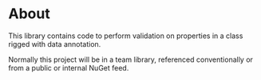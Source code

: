 ﻿# About

This library contains code to perform validation on properties in a class rigged with data annotation.

Normally this project will be in a team library, referenced conventionally or from a public or internal NuGet feed.
